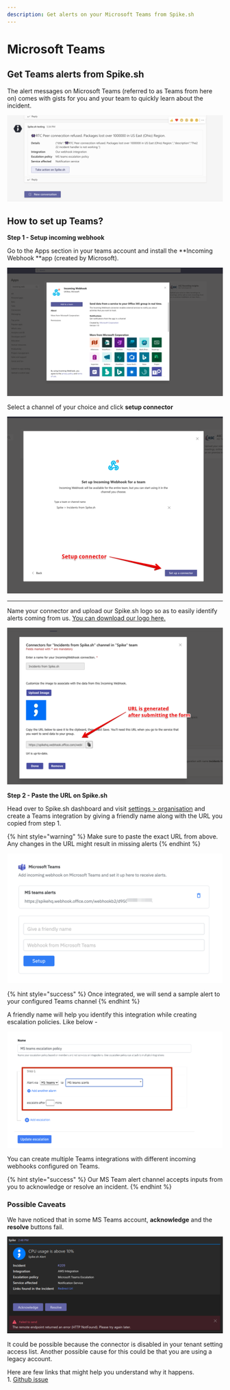 ```yaml
---
description: Get alerts on your Microsoft Teams from Spike.sh
---
```


# Microsoft Teams

## Get Teams alerts from Spike.sh

The alert messages on Microsoft Teams (referred to as Teams from here on) comes with gists for you and your team to quickly learn about the incident. 

![How alerts look on Teams](<../.gitbook/assets/image (59).png>)

## How to set up Teams?

**Step 1 - Setup incoming webhook**

Go to the Apps section in your teams account and install the **Incoming Webhook **app (created by Microsoft).

![Install the Incoming Webhook app](<../.gitbook/assets/Screenshot 2021-03-04 at 5.41.41 PM.png>)

Select a channel of your choice and click **setup connector**

![](../.gitbook/assets/setup-connector.png)

****

Name your connector and upload our Spike.sh logo so as to easily identify alerts coming from us. [You can download our logo here.](https://drive.google.com/drive/u/1/folders/1o1JwoMXVY9uYUb8v12wZOMUhaaxVLHnH)

![Submit the form and then copy the unique URL](../.gitbook/assets/teams-url.png)

**Step 2 - Paste the URL on Spike.sh**

Head over to Spike.sh dashboard and visit [settings > organisation](https://app.spike.sh/settings/organisation) and create a Teams integration by giving a friendly name along with the URL you copied from step 1.

{% hint style="warning" %}
Make sure to paste the exact URL from above. Any changes in the URL might result in missing alerts
{% endhint %}

![](<../.gitbook/assets/image (62).png>)

{% hint style="success" %}
Once integrated, we will send a sample alert to your configured Teams channel
{% endhint %}

A friendly name will help you identify this integration while creating escalation policies. Like below - 

![Using Teams in Escalation policies](<../.gitbook/assets/image (64).png>)

You can create multiple Teams integrations with different incoming webhooks configured on Teams. 

{% hint style="success" %}
Our MS Team alert channel accepts inputs from you to acknowledge or resolve an incident.
{% endhint %}



### Possible Caveats

We have noticed that in some MS Teams account, **acknowledge** and the **resolve** buttons fail.

![](<../.gitbook/assets/image (109).png>)

It could be possible because the connector is disabled in your tenant setting access list. Another possible cause for this could be that you are using a legacy account.

Here are few links that might help you understand why it happens.\
1\. [Github issue](https://github.com/MicrosoftDocs/msteams-docs/issues/1221)

